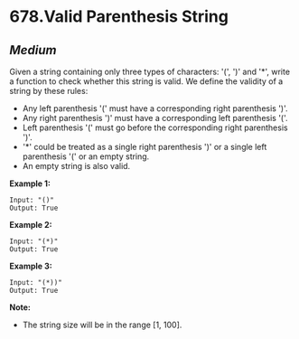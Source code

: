 678.Valid Parenthesis String
===========

*Medium*
-----------

Given a string containing only three types of characters: '(', ')' and '*', write a function to check whether this string is valid. We define the validity of a string by these rules:

* Any left parenthesis '(' must have a corresponding right parenthesis ')'.
* Any right parenthesis ')' must have a corresponding left parenthesis '('.
* Left parenthesis '(' must go before the corresponding right parenthesis ')'.
* '*' could be treated as a single right parenthesis ')' or a single left parenthesis '(' or an empty string.
* An empty string is also valid.

**Example 1:**

    Input: "()"
    Output: True

**Example 2:**

    Input: "(*)"
    Output: True

**Example 3:**

    Input: "(*))"
    Output: True

**Note:**

* The string size will be in the range [1, 100].
